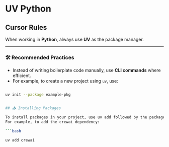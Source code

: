 # UV Python

## Cursor Rules

When working in **Python**, always use **UV** as the package manager.

---

### 🛠 Recommended Practices

- Instead of writing boilerplate code manually, use **CLI commands** where efficient.
- For example, to create a new project using `uv`, use:

```bash

uv init --package example-pkg


## 📥 Installing Packages

To install packages in your project, use uv add followed by the package name.
For example, to add the crewai dependency:

```bash

uv add crewai




